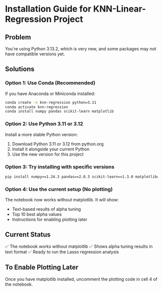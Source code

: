 # Installation Guide for KNN-Linear-Regression Project

## Problem

You're using Python 3.13.2, which is very new, and some packages may not have compatible versions yet.

## Solutions

### Option 1: Use Conda (Recommended)

If you have Anaconda or Miniconda installed:

```bash
conda create -n knn-regression python=3.11
conda activate knn-regression
conda install numpy pandas scikit-learn matplotlib
```

### Option 2: Use Python 3.11 or 3.12

Install a more stable Python version:

1. Download Python 3.11 or 3.12 from python.org
2. Install it alongside your current Python
3. Use the new version for this project

### Option 3: Try installing with specific versions

```bash
pip install numpy==1.24.3 pandas==2.0.3 scikit-learn==1.3.0 matplotlib==3.7.2
```

### Option 4: Use the current setup (No plotting)

The notebook now works without matplotlib. It will show:

- Text-based results of alpha tuning
- Top 10 best alpha values
- Instructions for enabling plotting later

## Current Status

✅ The notebook works without matplotlib
✅ Shows alpha tuning results in text format
✅ Ready to run the Lasso regression analysis

## To Enable Plotting Later

Once you have matplotlib installed, uncomment the plotting code in cell 4 of the notebook.
